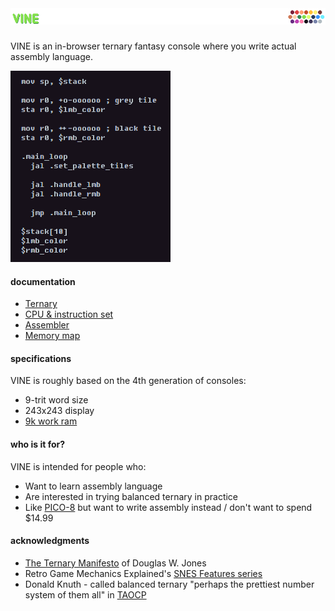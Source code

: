 # [![VINE](banner.png)](https://vine.bates64.com)

VINE is an in-browser ternary fantasy console where you write actual assembly language.

[![Screenshot](asm-screenshot.png)](https://vine.bates64.com)

#### documentation

- [Ternary](ternary.md)
- [CPU & instruction set](cpu.md)
- [Assembler](assembler.md)
- [Memory map](memory.md)

#### specifications

VINE is roughly based on the 4th generation of consoles:

- 9-trit word size
- 243x243 display
- [9k work ram](memory.md)

#### who is it for?

VINE is intended for people who:

- Want to learn assembly language
- Are interested in trying balanced ternary in practice
- Like [PICO-8](https://www.lexaloffle.com/pico-8.php) but want to write assembly instead / don't want to spend $14.99

#### acknowledgments

- [The Ternary Manifesto][manifesto] of Douglas W. Jones
- Retro Game Mechanics Explained's [SNES Features series][snes-features]
- Donald Knuth - called balanced ternary "perhaps the prettiest number system of them all" in [TAOCP]

[manifesto]: https://homepage.divms.uiowa.edu/~jones/ternary/
[TAOCP]: https://wikipedia.org/wiki/The_Art_of_Computer_Programming
[snes-features]: https://www.youtube.com/playlist?list=PLHQ0utQyFw5KCcj1ljIhExH_lvGwfn6GV
